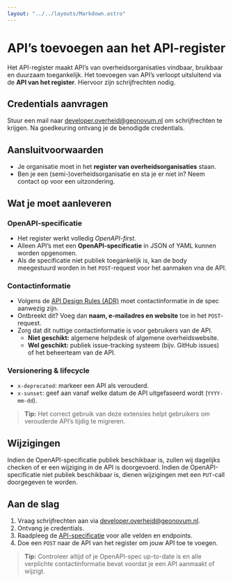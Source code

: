 ```yaml
---
layout: "../../layouts/Markdown.astro"
---
```


# API’s toevoegen aan het API-register

Het API-register maakt API’s van overheidsorganisaties vindbaar, bruikbaar en duurzaam toegankelijk. Het toevoegen van API’s verloopt uitsluitend via de **API van het register**. Hiervoor zijn schrijfrechten nodig.

## Credentials aanvragen

Stuur een mail naar [developer.overheid@geonovum.nl](mailto:developer.overheid@geonovum.nl) om schrijfrechten te krijgen. Na goedkeuring ontvang je de benodigde credentials.

## Aansluitvoorwaarden

- Je organisatie moet in het **register van overheidsorganisaties** staan.  
- Ben je een (semi-)overheidsorganisatie en sta je er niet in? Neem contact op voor een uitzondering.

## Wat je moet aanleveren

### OpenAPI-specificatie

- Het register werkt volledig *OpenAPI-first*.  
- Alleen API’s met een **OpenAPI-specificatie** in JSON of YAML kunnen worden opgenomen.
- Als de specificatie niet publiek toegankelijk is, kan de body meegestuurd worden in het `POST`-request voor het aanmaken vna de API.

### Contactinformatie

- Volgens de [API Design Rules (ADR)](https://developer.overheid.nl/kennisbank/apis/api-design-rules/) moet contactinformatie in de spec aanwezig zijn.  
- Ontbreekt dit? Voeg dan **naam, e-mailadres en website** toe in het `POST`-request.  
- Zorg dat dit nuttige contactinformatie is voor gebruikers van de API.  
  - **Niet geschikt:** algemene helpdesk of algemene overheidswebsite.  
  - **Wel geschikt:** publiek issue-tracking systeem (bijv. GitHub issues) of het beheerteam van de API.

### Versionering & lifecycle

- `x-deprecated`: markeer een API als verouderd.  
- `x-sunset`: geef aan vanaf welke datum de API uitgefaseerd wordt (`YYYY-mm-dd`).

> **Tip:** Het correct gebruik van deze extensies helpt gebruikers om verouderde API’s tijdig te migreren.

## Wijzigingen

Indien de OpenAPI-specificatie publiek beschikbaar is, zullen wij dagelijks checken of er een wijziging in de API is doorgevoerd. Indien de OpenAPI-specificatie niet publiek beschikbaar is, dienen wijzigingen met een `PUT`-call doorgegeven te worden.

## Aan de slag

1. Vraag schrijfrechten aan via [developer.overheid@geonovum.nl](mailto:developer.overheid@geonovum.nl).  
2. Ontvang je credentials.  
3. Raadpleeg de [API-specificatie](#) voor alle velden en endpoints.  
4. Doe een `POST` naar de API van het register om jouw API toe te voegen.

> **Tip:** Controleer altijd of je OpenAPI-spec up-to-date is en alle verplichte contactinformatie bevat voordat je een API aanmaakt of wijzigt.
